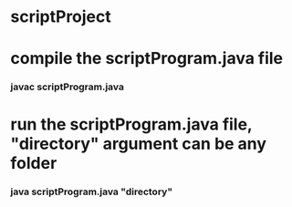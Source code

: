 # scriptProject

# compile the scriptProgram.java file
### javac scriptProgram.java

# run the scriptProgram.java file, "directory" argument can be any folder
### java scriptProgram.java "directory"
